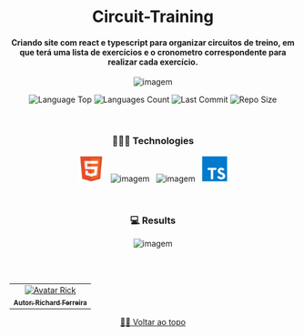 
<div align="center">
  
# Circuit-Training
  
<h4>
  Criando site com react e typescript para organizar circuitos de treino, em que terá uma lista de exercícios e o cronometro correspondente para realizar cada exercício. </h4>
  
<p ><img  src="https://wallpaperaccess.com/full/4635737.jpg" width="60%" alt="imagem" >
  
<p>
<!-- Image Shields -->
<img  alt="Language Top"  src="https://img.shields.io/github/languages/top/RickFerreira/Circuit-Training">
<img  alt="Languages Count"  src="https://img.shields.io/github/languages/count/RickFerreira/Circuit-Training">
<img  alt="Last Commit"  src="https://img.shields.io/github/last-commit/RickFerreira/Circuit-Training">
<img  alt="Repo Size"  src="https://img.shields.io/github/repo-size/RickFerreira/Circuit-Training">
</a>
</p>

<br> 

### 👨🏻‍💻 Technologies

<img src="https://raw.githubusercontent.com/devicons/devicon/master/icons/html5/html5-original.svg" alt="imagem" width="45"> &nbsp;
<img src="https://andrewsmithdeveloper.com/img/sass-new.4c1dd90f.png" alt="imagem" width="45"> &nbsp;
<img src="https://upload.wikimedia.org/wikipedia/commons/thumb/a/a7/React-icon.svg/640px-React-icon.svg.png" alt="imagem" width="45"> &nbsp;
<img src="https://raw.githubusercontent.com/devicons/devicon/master/icons/typescript/typescript-original.svg" alt="imagem" width="45">
  
<br>

### 💻 Results


<img src="https://www.encartale.com.br/smart/modulos/produto/imagens/grande/placa-inicio-de-obra_564-17.jpg" alt="imagem" width="50%">

<br><br>

<table>
  <tr>
    <td align="center">
      <a href="https://github.com/RickFerreira">
        <img src="https://avatars.githubusercontent.com/u/40415279?v=4" width="100px;" alt="Avatar Rick"/><br>
        <sub>
          <b>Autor: Richard Ferreira</b>
        </sub>
      </a>
    </td>
  </tr>
</table>

[☝🏽 Voltar ao topo](#Estudos-de-TypeScript)<br>

</div>
